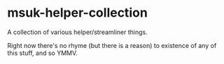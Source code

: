 # msuk-helper-collection
A collection of various helper/streamliner things.

Right now there's no rhyme (but there is a reason) to existence of any of this stuff, and so YMMV.

